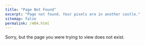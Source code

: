 ```yaml
---
title: "Page Not Found"
excerpt: "Page not found. Your pixels are in another castle."
sitemap: false
permalink: /404.html
---
```


Sorry, but the page you were trying to view does not exist.
